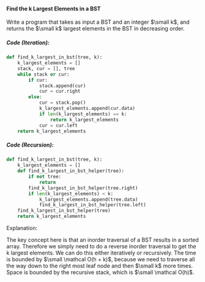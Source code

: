 #### Find the k Largest Elements in a BST

Write a program that takes as input a BST and an integer $\small k$, and returns the $\small k$ largest elements in the BST in decreasing order.

##### Code \(Iteration\):

```py
def find_k_largest_in_bst(tree, k):
    k_largest_elements = []
    stack, cur = [], tree
    while stack or cur:
        if cur:
            stack.append(cur)
            cur = cur.right
        else:
            cur = stack.pop()
            k_largest_elements.append(cur.data)
            if len(k_largest_elements) == k:
                return k_largest_elements
            cur = cur.left
    return k_largest_elements
```

##### Code \(Recursion\):

```py
def find_k_largest_in_bst(tree, k):
    k_largest_elements = []
    def find_k_largest_in_bst_helper(tree):
        if not tree:
            return
        find_k_largest_in_bst_helper(tree.right)
        if len(k_largest_elements) < k:
            k_largest_elements.append(tree.data)
            find_k_largest_in_bst_helper(tree.left)
    find_k_largest_in_bst_helper(tree)
    return k_largest_elements
```

Explanation:

The key concept here is that an inorder traversal of a BST results in a sorted array. Therefore we simply need to do a reverse inorder traversal to get the k largest elements. We can do this either iteratively or recursively. The time is bounded by $\small \mathcal O(h + k)$, because we need to traverse all the way down to the right most leaf node and then $\small k$ more times. Space is bounded by the recursive stack, which is $\small \mathcal O(h)$.

